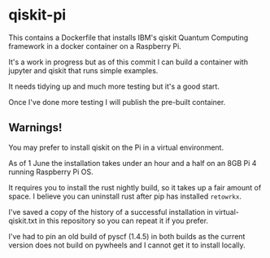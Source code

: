 # qiskit-pi

This contains a Dockerfile that installs IBM's qiskit Quantum Computing framework in a docker container on a Raspberry Pi.

It's a work in progress but as of this commit I can build a container with jupyter and qiskit that runs simple examples.

It needs tidying up and much more testing but it's a good start.

Once I've done more testing I will publish the pre-built container.

## Warnings!

You may prefer to install qiskit on the Pi in a virtual environment.

As of 1 June the installation takes under an hour and a half on an 8GB Pi 4 running Raspberry Pi OS.

It requires you to install the rust nightly build, so it takes up a fair amount of space.
I believe you can uninstall rust after pip has installed `retowrkx`.

I've saved a copy of the history of a successful installation in virtual-qiskit.txt in this repository
so you can repeat it if you prefer.

I've had to pin an old build of pyscf (1.4.5) in both builds as the current version does not build on pywheels
and I cannot get it to install locally.